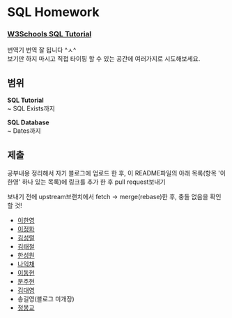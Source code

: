 # SQL Homework

### [W3Schools SQL Tutorial](https://www.w3schools.com/sql/)

번역기 번역 잘 됩니다 ^ㅅ^  
보기만 하지 마시고 직접 타이핑 할 수 있는 공간에 여러가지로 시도해보세요.

## 범위

**SQL Tutorial**  
~ SQL Exists까지

**SQL Database**  
~ Dates까지

## 제출

공부내용 정리해서 자기 블로그에 업로드 한 후, 이 README파일의 아래 목록(항목 '이한영' 하나 있는 목록)에 링크를 추가 한 후 pull request보내기

보내기 전에 upstream브랜치에서 fetch -> merge(rebase)한 후, 충돌 없음을 확인 할 것!

- [이한영](https://lhy.kr/)
- [이정화](https://lee-jeonghwa.github.io/jekyll/update/2018/09/13/SQL_tutorial.html)
- [김성렬](http://kimsoungryoul.tistory.com/)
- [김태철](https://gs2dang.github.io/)
- [한성원](https://seongwonhan88.github.io/language/sql-syntax-1/)
- [나익채](https://github.com/RubikHouse/SQL)
- [이동현](https://folivoradev.github.io/)
- [문주현](https://elonmoon.github.io/articles/2018-09/sql-tutorial)
- [김대영](https://devkimm.github.io/)
- 송길영(블로그 미개장)
- [정몽교](https://mongkyo.github.io/)
